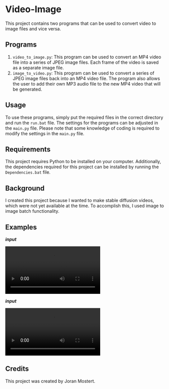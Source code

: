 # Video-Image

This project contains two programs that can be used to convert video to image files and vice versa. 

## Programs

1. `video_to_image.py`: This program can be used to convert an MP4 video file into a series of JPEG image files. Each frame of the video is saved as a separate image file. 
2. `image_to_video.py`: This program can be used to convert a series of JPEG image files back into an MP4 video file. The program also allows the user to add their own MP3 audio file to the new MP4 video that will be generated.

## Usage

To use these programs, simply put the required files in the correct directory and run the `run.bat` file. The settings for the programs can be adjusted in the `main.py` file. Please note that some knowledge of coding is required to modify the settings in the `main.py` file.

## Requirements

This project requires Python to be installed on your computer. Additionally, the dependencies required for this project can be installed by running the `Dependencies.bat` file.

## Background

I created this project because I wanted to make stable diffusion videos, which were not yet available at the time. To accomplish this, I used image to image batch functionality. 

## Examples

***input***

<video controls>
  <source src="/Video-to-Image/video input/jujutsu.mp4" type="video/mp4">
</video>

***input***

<video controls>
  <source src="/Image-to-Video/Video output/output_20230312-215659.mp4" type="video/mp4">
</video>

## Credits

This project was created by Joran Mostert.
